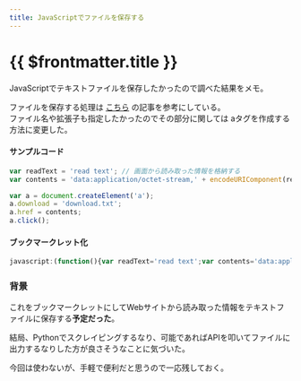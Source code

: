 ```yaml
---
title: JavaScriptでファイルを保存する
---
```


# {{ $frontmatter.title }}

JavaScriptでテキストファイルを保存したかったので調べた結果をメモ。

ファイルを保存する処理は [こちら](https://piro.sakura.ne.jp/latest/blosxom.cgi/webtech/javascript/2005-10-05_download.htm) の記事を参考にしている。  
ファイル名や拡張子も指定したかったのでその部分に関しては aタグを作成する方法に変更した。  
  
#### サンプルコード
```javascript
var readText = 'read text'; // 画面から読み取った情報を格納する
var contents = 'data:application/octet-stream,' + encodeURIComponent(readText);

var a = document.createElement('a');
a.download = 'download.txt';
a.href = contents;
a.click();
```

#### ブックマークレット化
```javascript
javascript:(function(){var readText='read text';var contents='data:application/octet-stream,'+encodeURIComponent(readText);var a=document.createElement('a');a.download='download.txt';a.href=contents;a.click()})();
```


### 背景

これをブックマークレットにしてWebサイトから読み取った情報をテキストファイルに保存する**予定だった**。  
  
結局、Pythonでスクレイピングするなり、可能であればAPIを叩いてファイルに出力するなりした方が良さそうなことに気づいた。 
   
今回は使わないが、手軽で便利だと思うので一応残しておく。  

